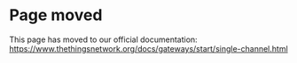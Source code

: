 # Page moved

This page has moved to our official documentation: https://www.thethingsnetwork.org/docs/gateways/start/single-channel.html
